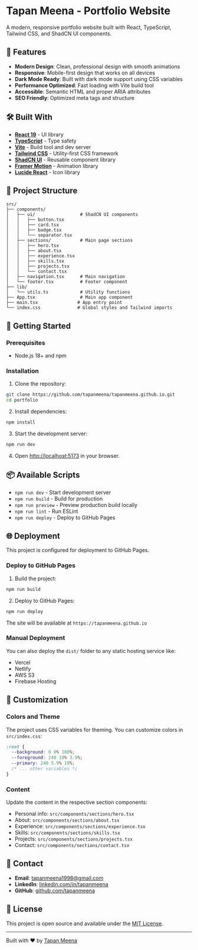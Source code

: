 # Tapan Meena - Portfolio Website

A modern, responsive portfolio website built with React, TypeScript, Tailwind CSS, and ShadCN UI components.

## 🚀 Features

- **Modern Design**: Clean, professional design with smooth animations
- **Responsive**: Mobile-first design that works on all devices
- **Dark Mode Ready**: Built with dark mode support using CSS variables
- **Performance Optimized**: Fast loading with Vite build tool
- **Accessible**: Semantic HTML and proper ARIA attributes
- **SEO Friendly**: Optimized meta tags and structure

## 🛠️ Built With

- **[React 19](https://react.dev/)** - UI library
- **[TypeScript](https://www.typescriptlang.org/)** - Type safety
- **[Vite](https://vitejs.dev/)** - Build tool and dev server
- **[Tailwind CSS](https://tailwindcss.com/)** - Utility-first CSS framework
- **[ShadCN UI](https://ui.shadcn.com/)** - Reusable component library
- **[Framer Motion](https://www.framer.com/motion/)** - Animation library
- **[Lucide React](https://lucide.dev/)** - Icon library

## 📂 Project Structure

```
src/
├── components/
│   ├── ui/                 # ShadCN UI components
│   │   ├── button.tsx
│   │   ├── card.tsx
│   │   ├── badge.tsx
│   │   └── separator.tsx
│   ├── sections/           # Main page sections
│   │   ├── hero.tsx
│   │   ├── about.tsx
│   │   ├── experience.tsx
│   │   ├── skills.tsx
│   │   ├── projects.tsx
│   │   └── contact.tsx
│   ├── navigation.tsx      # Main navigation
│   └── footer.tsx          # Footer component
├── lib/
│   └── utils.ts            # Utility functions
├── App.tsx                 # Main app component
├── main.tsx               # App entry point
└── index.css              # Global styles and Tailwind imports
```

## 🚀 Getting Started

### Prerequisites

- Node.js 18+ and npm

### Installation

1. Clone the repository:
```bash
git clone https://github.com/tapanmeena/tapanmeena.github.io.git
cd portfolio
```

2. Install dependencies:
```bash
npm install
```

3. Start the development server:
```bash
npm run dev
```

4. Open [http://localhost:5173](http://localhost:5173) in your browser.

## 📦 Available Scripts

- `npm run dev` - Start development server
- `npm run build` - Build for production
- `npm run preview` - Preview production build locally
- `npm run lint` - Run ESLint
- `npm run deploy` - Deploy to GitHub Pages

## 🌐 Deployment

This project is configured for deployment to GitHub Pages.

### Deploy to GitHub Pages

1. Build the project:
```bash
npm run build
```

2. Deploy to GitHub Pages:
```bash
npm run deploy
```

The site will be available at `https://tapanmeena.github.io`

### Manual Deployment

You can also deploy the `dist/` folder to any static hosting service like:
- Vercel
- Netlify
- AWS S3
- Firebase Hosting

## 🎨 Customization

### Colors and Theme

The project uses CSS variables for theming. You can customize colors in `src/index.css`:

```css
:root {
  --background: 0 0% 100%;
  --foreground: 240 10% 3.9%;
  --primary: 240 5.9% 10%;
  /* ... other variables */
}
```

### Content

Update the content in the respective section components:
- Personal info: `src/components/sections/hero.tsx`
- About: `src/components/sections/about.tsx`
- Experience: `src/components/sections/experience.tsx`
- Skills: `src/components/sections/skills.tsx`
- Projects: `src/components/sections/projects.tsx`
- Contact: `src/components/sections/contact.tsx`

## 📧 Contact

- **Email**: tapanmeena1998@gmail.com
- **LinkedIn**: [linkedin.com/in/tapanmeena](https://linkedin.com/in/tapanmeena)
- **GitHub**: [github.com/tapanmeena](https://github.com/tapanmeena)

## 📄 License

This project is open source and available under the [MIT License](LICENSE).

---

Built with ❤️ by [Tapan Meena](https://github.com/tapanmeena)